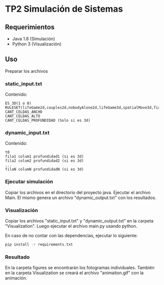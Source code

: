 # TP2 Simulación de Sistemas


## Requerimientos

- Java 1.8 (Simulación)
- Python 3 (Visualización)


## Uso

Preparar los archivos

### static_input.txt

Contenido:

```text
ES_3D(1 o 0)
RULESET(lifeGame2d,couples2d,nobodyAlone2d,lifeGame3d,spatialMove3d,fixedNumber3d)
CANT_CELDAS_ANCHO
CANT_CELDAS_ALTO
CANT_CELDAS_PROFUNDIDAD (Solo si es 3d)
```

### dynamic_input.txt

Contenido:

```text
t0
fila1 colum1 profundidad1 (si es 3d)
fila2 colum2 profundidad2 (si es 3d)
...
filaN columN profundidadN (si es 3d)
```

### Ejecutar simulación

Copiar los archivos en el directorio del proyecto java. Ejecutar el archivo Main. El mismo genera un archivo "dynamic_output.txt" con los resultados.

### Visualización

Copiar los archivos "static_input.txt" y "dynamic_output.txt" en la carpeta "Visualization".
Luego ejecutar el archivo main.py usando python.

En caso de no contar con las dependencias, ejecutar lo siguiente:
```bash
pip install -r requirements.txt
```

### Resultado

En la carpeta figures se encontrarán los fotogramas individuales. También en la carpeta Visualization se creará el archivo "animaiton.gif" con la animación.
